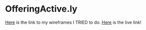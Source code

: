 # OfferingActive.ly
[Here](https://www.figma.com/file/hkYtdZDh2jcHqbN3a0Zsp4/Untitled?node-id=7%3A64) is the link to my wireframes I TRIED to do.
[Here](https://offeringactively.herokuapp.com/donations/new) is the live link!
